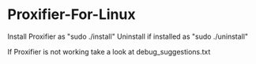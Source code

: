 # Proxifier-For-Linux

Install Proxifier as "sudo ./install"
Uninstall if installed as "sudo ./uninstall"

If Proxifier is not working take a look at debug_suggestions.txt
